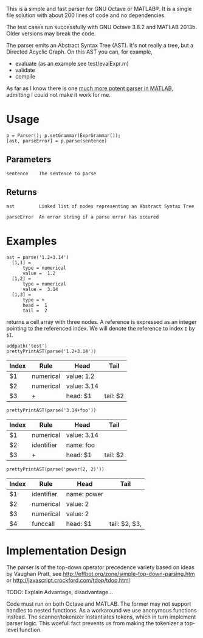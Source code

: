 This is a simple and fast parser for GNU Octave or MATLAB®.
It is a single file solution with about 200 lines of code and no dependencies.

The test cases run successfully with GNU Octave 3.8.2 and MATLAB 2013b.
Older versions may break the code.

The parser emits an Abstract Syntax Tree (AST). It's not really a tree, but a Directed Acyclic Graph.
On this AST you can, for example,
* evaluate (as an example see test/evalExpr.m)
* validate
* compile

As far as I know there is one [much more potent parser in MATLAB](http://www.cs.dartmouth.edu/~mckeeman/cs48/lectures/01_lecture.html), admitting I could not make it work for me.

# Usage
```
p = Parser(); p.setGrammar(ExprGrammar());
[ast, parseError] = p.parse(sentence)
```

## Parameters
```
sentence    The sentence to parse
```
## Returns
```
ast         Linked list of nodes representing an Abstract Syntax Tree
            
parseError  An error string if a parse error has occured
```

# Examples
```
ast = parse('1.2+3.14')
  [1,1] =
      type = numerical
      value =  1.2
  [1,2] =
      type = numerical
      value =  3.14
  [1,3] =
      type = +
      head =  1
      tail =  2

```
returns a cell array with three nodes. A reference is expressed as an integer pointing to the referenced index.
We will denote the reference to index `I` by `$I`.
```
addpath('test')
prettyPrintAST(parse('1.2+3.14'))
```
| Index | Rule | Head | Tail |
|-------|------|------|------|
| $1 |  numerical | value: 1.2 |
| $2 |  numerical | value: 3.14 |
| $3 |          + | head: $1 | tail: $2 |

```
prettyPrintAST(parse('3.14+foo'))
```

| Index | Rule | Head | Tail |
|-------|------|------|------|
| $1 |  numerical | value: 3.14 |
| $2 | identifier | name: foo |
| $3 |          + | head: $1 | tail: $2 |

```
prettyPrintAST(parse('power(2, 2)'))
```

| Index | Rule | Head | Tail |
|-------|------|------|------|
| $1 | identifier | name: power |
| $2 |  numerical | value: 2 |
| $3 |  numerical | value: 2 |
| $4 |   funccall | head: $1 | tail: $2, $3,  |


# Implementation Design

The parser is of the top-down operator precedence variety based on ideas by Vaughan Pratt, see 
http://effbot.org/zone/simple-top-down-parsing.htm or
http://javascript.crockford.com/tdop/tdop.html

TODO: Explain Advantage, disadvantage...

Code must run on both Octave and MATLAB. The former may not support handles to nested functions.
As a workaround we use anonymous functions instead.
The scanner/tokenizer instantiates tokens, which in turn implement parser logic.
This woefull fact prevents us from making the tokenizer a top-level function.
